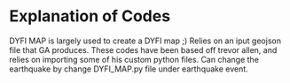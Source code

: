 # Explanation of Codes 
DYFI MAP is largely used to create a DYFI map ;)
Relies on an iput geojson file that GA produces. These codes have been based off trevor allen, and relies on importing some of his custom python files. Can change the earthquake by change DYFI_MAP.py file under earthquake event. 
